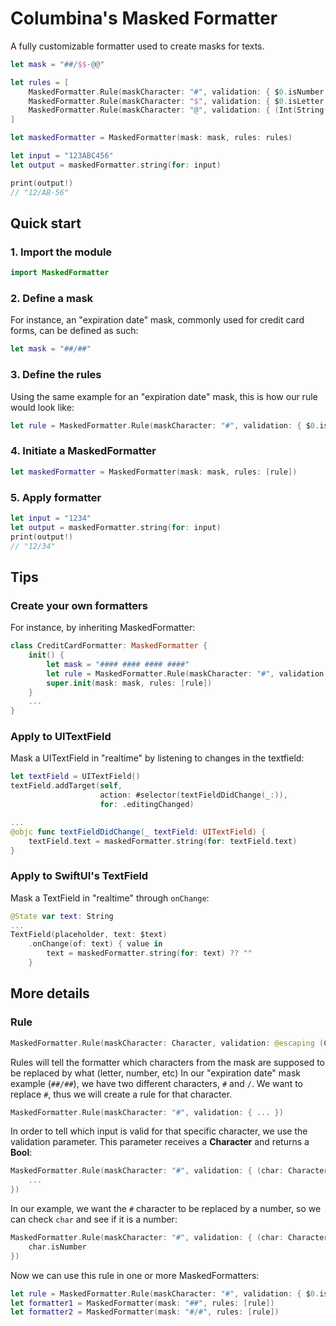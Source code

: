 # Columbina's Masked Formatter

A fully customizable formatter used to create masks for texts.

```swift
let mask = "##/$$-@@"

let rules = [
    MaskedFormatter.Rule(maskCharacter: "#", validation: { $0.isNumber }),
    MaskedFormatter.Rule(maskCharacter: "$", validation: { $0.isLetter }),
    MaskedFormatter.Rule(maskCharacter: "@", validation: { (Int(String($0)) ?? 0) >= 5 })
]

let maskedFormatter = MaskedFormatter(mask: mask, rules: rules)

let input = "123ABC456"
let output = maskedFormatter.string(for: input)

print(output!)
// "12/AB-56"
```


## Quick start

### 1. Import the module
```swift
import MaskedFormatter
```

### 2. Define a mask
For instance, an "expiration date" mask, commonly used for credit card forms, can be defined as such:
```swift
let mask = "##/##"
```

### 3. Define the rules
Using the same example for an "expiration date" mask, this is how our rule would look like:
```swift
let rule = MaskedFormatter.Rule(maskCharacter: "#", validation: { $0.isNumber })
```

### 4. Initiate a MaskedFormatter
```swift
let maskedFormatter = MaskedFormatter(mask: mask, rules: [rule])
```

### 5. Apply formatter
```swift
let input = "1234"
let output = maskedFormatter.string(for: input)
print(output!)
// "12/34"
```

## Tips

### Create your own formatters
For instance, by inheriting MaskedFormatter:

```swift
class CreditCardFormatter: MaskedFormatter {
    init() {
        let mask = "#### #### #### ####"
        let rule = MaskedFormatter.Rule(maskCharacter: "#", validation: { $0.isNumber })
        super.init(mask: mask, rules: [rule])
    }
    ...
}
```

### Apply to UITextField
Mask a UITextField in "realtime" by listening to changes in the textfield:
```swift
let textField = UITextField()
textField.addTarget(self, 
                    action: #selector(textFieldDidChange(_:)),
                    for: .editingChanged)

...
@objc func textFieldDidChange(_ textField: UITextField) {
    textField.text = maskedFormatter.string(for: textField.text)
}
```

### Apply to SwiftUI's TextField
Mask a TextField in "realtime" through `onChange`:
```swift
@State var text: String
...
TextField(placeholder, text: $text)
    .onChange(of: text) { value in
        text = maskedFormatter.string(for: text) ?? ""
    }
```

## More details

### Rule
```swift
MaskedFormatter.Rule(maskCharacter: Character, validation: @escaping (Character) -> Bool)
```
Rules will tell the formatter which characters from the mask are supposed to be replaced by what (letter, number, etc)
In our "expiration date" mask example (`##/##`), we have two different characters, `#` and `/`.  We want to replace `#`, thus we will create a rule for that character.

```swift
MaskedFormatter.Rule(maskCharacter: "#", validation: { ... })
```

In order to tell which input is valid for that specific character, we use the validation parameter. This parameter receives a **Character** and returns a **Bool**:
```swift
MaskedFormatter.Rule(maskCharacter: "#", validation: { (char: Character) -> Bool in
    ...
})
```
In our example, we want the `#` character to be replaced by a number, so we can check `char` and see if it is a number: 

```swift
MaskedFormatter.Rule(maskCharacter: "#", validation: { (char: Character) -> Bool in
    char.isNumber
})
```
Now we can use this rule in one or more MaskedFormatters:

```swift
let rule = MaskedFormatter.Rule(maskCharacter: "#", validation: { $0.isNumber })
let formatter1 = MaskedFormatter(mask: "##", rules: [rule])
let formatter2 = MaskedFormatter(mask: "#/#", rules: [rule])
```
